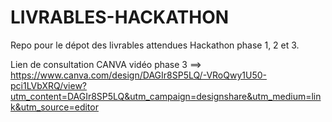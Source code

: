 # LIVRABLES-HACKATHON
Repo pour le dépot des livrables attendues Hackathon phase 1, 2 et 3.

Lien de consultation CANVA vidéo phase 3 ==> https://www.canva.com/design/DAGIr8SP5LQ/-VRoQwy1U50-pci1LVbXRQ/view?utm_content=DAGIr8SP5LQ&utm_campaign=designshare&utm_medium=link&utm_source=editor
